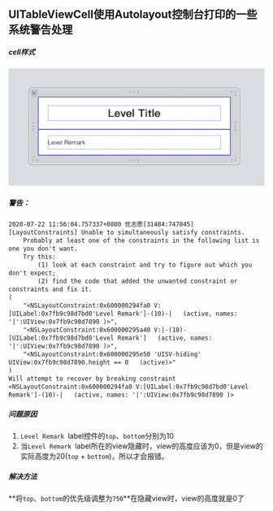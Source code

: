 
## UITableViewCell使用Autolayout控制台打印的一些系统警告处理

##### cell样式

![cell样式](./UI/Cell/UI_Cell_1.png)

##### 警告：
```
2020-07-22 11:56:04.757337+0800 优志愿[31484:747845] [LayoutConstraints] Unable to simultaneously satisfy constraints.
	Probably at least one of the constraints in the following list is one you don't want. 
	Try this: 
		(1) look at each constraint and try to figure out which you don't expect; 
		(2) find the code that added the unwanted constraint or constraints and fix it. 
(
    "<NSLayoutConstraint:0x600000294fa0 V:[UILabel:0x7fb9c98d7bd0'Level Remark']-(10)-|   (active, names: '|':UIView:0x7fb9c98d7890 )>",
    "<NSLayoutConstraint:0x600000295a40 V:|-(10)-[UILabel:0x7fb9c98d7bd0'Level Remark']   (active, names: '|':UIView:0x7fb9c98d7890 )>",
    "<NSLayoutConstraint:0x600000295e50 'UISV-hiding' UIView:0x7fb9c98d7890.height == 0   (active)>"
)
Will attempt to recover by breaking constraint 
<NSLayoutConstraint:0x600000294fa0 V:[UILabel:0x7fb9c98d7bd0'Level Remark']-(10)-|   (active, names: '|':UIView:0x7fb9c98d7890 )>
```

##### 问题原因
1. `Level Remark `label控件的`top`、`bottom`分别为10
2. 当`Level Remark `label所在的view隐藏时，view的高度应该为0，但是view的实际高度为20(`top` + `bottom`)，所以才会报错。

##### 解决方法

**将`top`、`bottom`的优先级调整为`750`**在隐藏view时，view的高度就是0了
